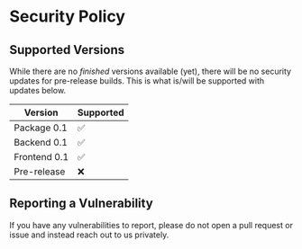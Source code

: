 # Security Policy

## Supported Versions

While there are no *finished* versions available (yet), there will be no security updates for pre-release builds. This is what is/will be supported with updates below.

| Version       | Supported          |
| --------------| ------------------ |
| Package 0.1   | ✅                 |
| Backend 0.1   | ✅                 |
| Frontend 0.1  | ✅                 |
| Pre-release   | ❌                 |

## Reporting a Vulnerability

If you have any vulnerabilities to report, please do not open a pull request or issue and instead reach out to us privately.
